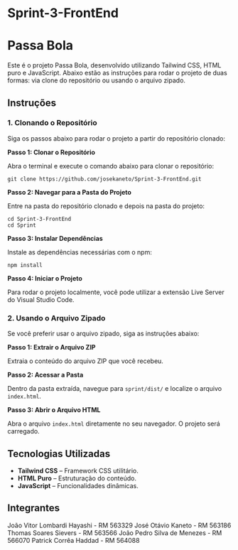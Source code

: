 # Sprint-3-FrontEnd


# Passa Bola

Este é o projeto Passa Bola, desenvolvido utilizando Tailwind CSS, HTML puro e JavaScript. Abaixo estão as instruções para rodar o projeto de duas formas: via clone do repositório ou usando o arquivo zipado.

## Instruções

### 1. Clonando o Repositório

Siga os passos abaixo para rodar o projeto a partir do repositório clonado:

**Passo 1: Clonar o Repositório**

Abra o terminal e execute o comando abaixo para clonar o repositório:
 
```
git clone https://github.com/josekaneto/Sprint-3-FrontEnd.git
```

**Passo 2: Navegar para a Pasta do Projeto**

Entre na pasta do repositório clonado e depois na pasta do projeto:

```
cd Sprint-3-FrontEnd  
cd Sprint
```

**Passo 3: Instalar Dependências**

Instale as dependências necessárias com o npm:

```
npm install
```

**Passo 4: Iniciar o Projeto**

Para rodar o projeto localmente, você pode utilizar a extensão Live Server do Visual Studio Code.

### 2. Usando o Arquivo Zipado

Se você preferir usar o arquivo zipado, siga as instruções abaixo:

**Passo 1: Extrair o Arquivo ZIP**

Extraia o conteúdo do arquivo ZIP que você recebeu.

**Passo 2: Acessar a Pasta**

Dentro da pasta extraída, navegue para `sprint/dist/` e localize o arquivo `index.html`.

**Passo 3: Abrir o Arquivo HTML**

Abra o arquivo `index.html` diretamente no seu navegador. O projeto será carregado.

## Tecnologias Utilizadas

- **Tailwind CSS** – Framework CSS utilitário.  
- **HTML Puro** – Estruturação do conteúdo.  
- **JavaScript** – Funcionalidades dinâmicas.

## Integrantes

João Vitor Lombardi Hayashi - RM 563329
José Otávio Kaneto - RM 563186
Thomas Soares Sievers - RM 563566
João Pedro Silva de Menezes - RM 566070
Patrick Corrêa Haddad - RM 564088
